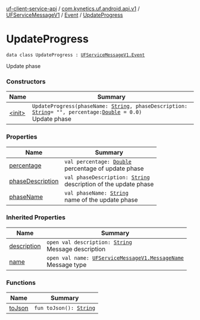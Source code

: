 [uf-client-service-api](../../../../index.md) / [com.kynetics.uf.android.api.v1](../../../index.md) / [UFServiceMessageV1](../../index.md) / [Event](../index.md) / [UpdateProgress](./index.md)

# UpdateProgress

`data class UpdateProgress : `[`UFServiceMessageV1.Event`](../index.md)

Update phase

### Constructors

| Name | Summary |
|---|---|
| [&lt;init&gt;](-init-.md) | `UpdateProgress(phaseName: `[`String`](https://kotlinlang.org/api/latest/jvm/stdlib/kotlin/-string/index.html)`, phaseDescription: `[`String`](https://kotlinlang.org/api/latest/jvm/stdlib/kotlin/-string/index.html)` = "", percentage: `[`Double`](https://kotlinlang.org/api/latest/jvm/stdlib/kotlin/-double/index.html)` = 0.0)`<br>Update phase |

### Properties

| Name | Summary |
|---|---|
| [percentage](percentage.md) | `val percentage: `[`Double`](https://kotlinlang.org/api/latest/jvm/stdlib/kotlin/-double/index.html)<br>percentage of update phase |
| [phaseDescription](phase-description.md) | `val phaseDescription: `[`String`](https://kotlinlang.org/api/latest/jvm/stdlib/kotlin/-string/index.html)<br>description of the update phase |
| [phaseName](phase-name.md) | `val phaseName: `[`String`](https://kotlinlang.org/api/latest/jvm/stdlib/kotlin/-string/index.html)<br>name of the update phase |

### Inherited Properties

| Name | Summary |
|---|---|
| [description](../description.md) | `open val description: `[`String`](https://kotlinlang.org/api/latest/jvm/stdlib/kotlin/-string/index.html)<br>Message description |
| [name](../name.md) | `open val name: `[`UFServiceMessageV1.MessageName`](../../-message-name/index.md)<br>Message type |

### Functions

| Name | Summary |
|---|---|
| [toJson](to-json.md) | `fun toJson(): `[`String`](https://kotlinlang.org/api/latest/jvm/stdlib/kotlin/-string/index.html) |
